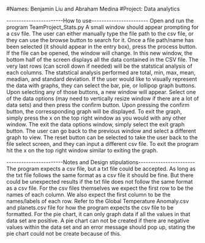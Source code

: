 #Names: Benjamin Liu and Abraham Medina
#Project: Data analytics

-----------------------How to use-----------------------
Open and run the program TeamProject_Stats.py 
A small window should appear prompting for a csv file.
The user can either manually type the file path to the csv file, or they can use the browse button to search for it.
Once a file path/name has been selected (it should appear in the entry box), press the process button.
If the file can be opened, the window will change.
In this new window, the bottom half of the screen displays all the data contained in the CSV file.
The very last rows (can scroll down if needed) will be the statstical analysis of each columns.
The statstical analysis performed are total, min, max, mean, meadian, and standard deviation.
If the user would like to visually represent the data with graphs, they can select the bar, pie, or lollipop graph buttons.
Upon selecting any of those buttons, a new window will appear.
Select one of the data options (may need to vertically resize window if there are a lot of data sets) and then press the confirm button.
Upon pressing the confirm button, the corressponding graph will be displayed.
To exit the graph, simply press the x on the top right window as you would with any other window.
The exit the data options window, simply select the exit graph button.
The user can go back to the previous window and select a different graph to view.
The reset button can be selected to take the user back to the file select screen, and they can input a different csv file.
To exit the program hit the x on the top right window similar to exiting the graph.  

-----------------------Notes and Design stipulations----------------------- 
The program expects a csv file, but a txt file could be accepted. As long as the txt file follows the same format as a csv file it should be fine.
But there could be unexpected results if the txt file does not follow the same format as a csv file.
For the csv files themselves we expect the first row to be the names of each column. 
We also expect the first column to be the names/labels of each row.
Refer to the Global Temperature Anomaly.csv and planets.csv file for how the program expects the csv file to be formatted. 
For the pie chart, it can only graph data if all the values in that data set are positive. A pie chart can not be created if there are negative values within the data set
and an error message should pop up, stating the pie chart could not be create because of this.
